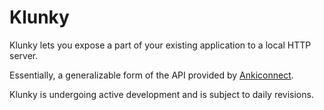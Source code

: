 # Klunky
Klunky lets you expose a part of your existing application to a local HTTP server.

Essentially, a generalizable form of the API provided by [Ankiconnect](https://foosoft.net/projects/anki-connect/).

Klunky is undergoing active development and is subject to daily revisions.
